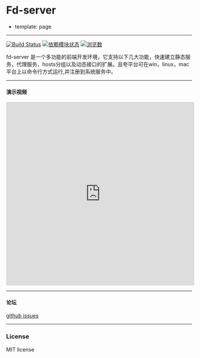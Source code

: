 # Fd-server

- template: page

----------

[![Build Status](https://travis-ci.org/liuxiaoyue/fd-server.png?branch=master)](https://travis-ci.org/liuxiaoyue/fd-server) 
[![依赖模块状态](https://david-dm.org/liuxiaoyue/fd-server.png)](http://david-dm.org/liuxiaoyue/fd-server)
[![浏览数](https://sourcegraph.com/api/repos/github.com/liuxiaoyue/fd-server/counters/views.png?no-count)](https://sourcegraph.com/github.com/liuxiaoyue/fd-server)


fd-server 是一个多功能的前端开发环境，它支持以下几大功能，快速建立静态服务，代理服务，hosts分组以及动态接口的扩展。且夸平台可在win，linux，mac平台上以命令行方式运行,并注册到系统服务中。

---

#### 演示视频

<iframe height=498 width=510 src="http://player.youku.com/embed/XNzAwMzczNzM2" frameborder=0 allowfullscreen></iframe>

---

#### 论坛

[github issues](https://github.com/liuxiaoyue/fd-server/issues)

---

### License

MIT license


